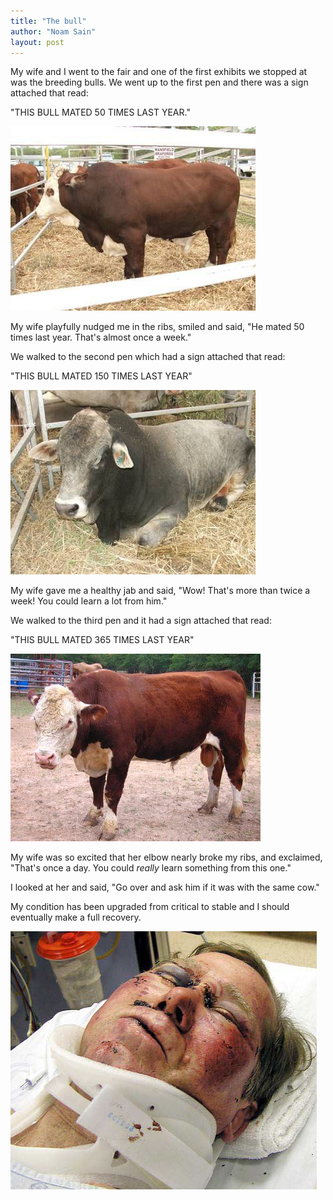 ```yaml
---
title: "The bull"
author: "Noam Sain"
layout: post
---
```


My wife and I went to the fair and one of the first exhibits we stopped at was the breeding bulls. We went up to the first pen and there was a sign attached that read:

"THIS BULL MATED 50 TIMES LAST YEAR."

![](/assets/2021/2021-07-bull1.jpg)

My wife playfully nudged me in the ribs, smiled and said, "He mated 50 times last year. That's almost once a week."

We walked to the second pen which had a sign attached that read:

"THIS BULL MATED 150 TIMES LAST YEAR"

![](/assets/2021/2021-07-bull2.jpg)

My wife gave me a healthy jab and said, "Wow! That's more than twice a week! You could learn a lot from him."

We walked to the third pen and it had a sign attached that read:

"THIS BULL MATED 365 TIMES LAST YEAR"

![](/assets/2021/2021-07-bull3.jpg)

My wife was so excited that her elbow nearly broke my ribs, and exclaimed, "That's once a day. You could *really* learn something from this one."

I looked at her and said, "Go over and ask him if it was with the same cow."

My condition has been upgraded from critical to stable and I should eventually make a full recovery.

![](/assets/2021/2021-07-bullsh.jpg)
